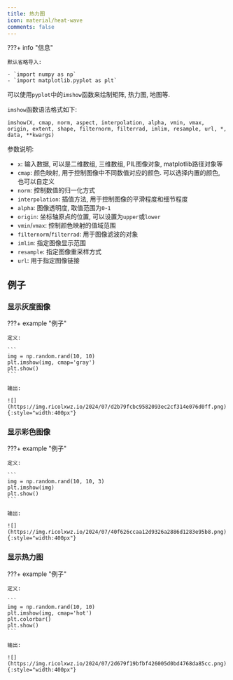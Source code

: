 ```yaml
---
title: 热力图
icon: material/heat-wave
comments: false
---
```


???+ info "信息"

    默认省略导入:

    - `import numpy as np`
    - `import matplotlib.pyplot as plt`

可以使用`pyplot`中的`imshow`函数来绘制矩阵, 热力图, 地图等.

`imshow`函数语法格式如下:

```
imshow(X, cmap, norm, aspect, interpolation, alpha, vmin, vmax, origin, extent, shape, filternorm, filterrad, imlim, resample, url, *, data, **kwargs)
```

参数说明:

- `x`: 输入数据, 可以是二维数组, 三维数组, PIL图像对象, matplotlib路径对象等
- `cmap`: 颜色映射, 用于控制图像中不同数值对应的颜色. 可以选择内置的颜色, 也可以自定义
- `norm`: 控制数值的归一化方式
- `interpolation`: 插值方法, 用于控制图像的平滑程度和细节程度
- `alpha`: 图像透明度, 取值范围为`0`-`1`
- `origin`: 坐标轴原点的位置, 可以设置为`upper`或`lower`
- `vmin`/`vmax`: 控制颜色映射的值域范围
- `filternorm`/`filterrad`: 用于图像滤波的对象
- `imlim`: 指定图像显示范围
- `resample`: 指定图像重采样方式
- `url`: 用于指定图像链接

## 例子

### 显示灰度图像

???+ example "例子"

    定义:

    ```
    img = np.random.rand(10, 10)
    plt.imshow(img, cmap='gray')
    plt.show()
    ```

    输出:

    ![](https://img.ricolxwz.io/2024/07/d2b79fcbc9582093ec2cf314e076d0ff.png){:style="width:400px"}
    
### 显示彩色图像

???+ example "例子"

    定义:

    ```
    img = np.random.rand(10, 10, 3)
    plt.imshow(img)
    plt.show()
    ```

    输出:

    ![](https://img.ricolxwz.io/2024/07/40f626ccaa12d9326a2886d1283e95b8.png){:style="width:400px"}

### 显示热力图

???+ example "例子"

    定义:

    ```
    img = np.random.rand(10, 10)
    plt.imshow(img, cmap='hot')
    plt.colorbar()
    plt.show()
    ```

    输出:

    ![](https://img.ricolxwz.io/2024/07/2d679f19bfbf426005d0bd4768da85cc.png){:style="width:400px"}

[^1]: Matplotlib imshow() 方法 | 菜鸟教程. (n.d.). Retrieved July 2, 2024, from https://www.runoob.com/matplotlib/matplotlib-imshow.html